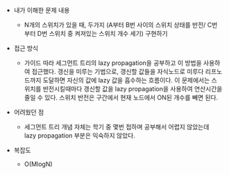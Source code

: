 * 내가 이해한 문제 내용
  - N개의 스위치가 있을 때, 두가지 (A부터 B번 사이의 스위치 상태를 반전/ C번부터 D번 스위치 중 켜져있는 스위치 개수 세기) 구현하기

* 접근 방식
  - 가이드 따라 세그먼트 트리의 lazy propagation을 공부하고 이 방법을 사용하여 접근했다. 갱신을 미루는 기법으로, 갱신할 값들을 자식노드로 미루다 리프노드까지 도달하면 자신의 값에 lazy 값을 흡수하는 흐름이다. 이 문제에서는 스위치를 반전시킬때마다 갱신할 값을 lazy propagation을 사용하여 연산시간을 줄일 수 있다. 스위치 반전은 구간에서 현재 노드에서 ON된 개수를 빼면 된다. 
  
* 어려웠던 점
  - 세그먼트 트리 개념 자체는 학기 중 몇번 접하며 공부해서 어렵지 않았는데 lazy propagation 부분은 익숙하지 않았다. 

* 복잡도
  - O(MlogN)

